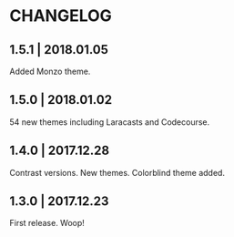 # CHANGELOG

## 1.5.1 | 2018.01.05

Added Monzo theme.

## 1.5.0 | 2018.01.02

54 new themes including Laracasts and Codecourse.

## 1.4.0 | 2017.12.28

Contrast versions. New themes. Colorblind theme added.

## 1.3.0 | 2017.12.23

First release. Woop!